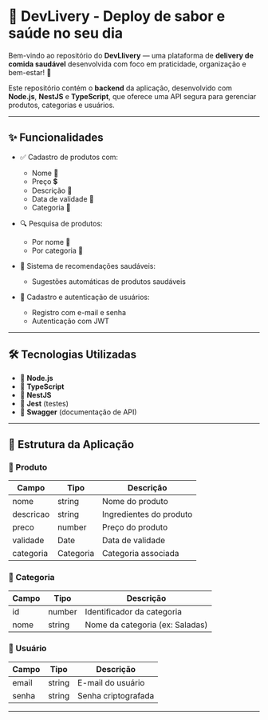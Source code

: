 # 🥗 DevLivery - Deploy de sabor e saúde no seu dia

Bem-vindo ao repositório do **DevLlivery** — uma plataforma de **delivery de comida saudável** desenvolvida com foco em praticidade, organização e bem-estar! 💚

Este repositório contém o **backend** da aplicação, desenvolvido com **Node.js**, **NestJS** e **TypeScript**, que oferece uma API segura para gerenciar produtos, categorias e usuários.

---

## ✨ Funcionalidades

- ✅ Cadastro de produtos com:
  - Nome 📝
  - Preço 💲
  - Descrição 📃
  - Data de validade 📅
  - Categoria 🍱

- 🔍 Pesquisa de produtos:
  - Por nome 🧠
  - Por categoria 📂

- 🧠 Sistema de recomendações saudáveis:
  - Sugestões automáticas de produtos saudáveis

- 👤 Cadastro e autenticação de usuários:
  - Registro com e-mail e senha
  - Autenticação com JWT

---

## 🛠️ Tecnologias Utilizadas

- 🔧 **Node.js**
- 🧠 **TypeScript**
- 🚀 **NestJS**
- 🧪 **Jest** (testes)
- 📖 **Swagger** (documentação de API)

---

## 🧱 Estrutura da Aplicação

### 🥙 Produto

| Campo         | Tipo     | Descrição                        |
|---------------|----------|----------------------------------|
| nome          | string   | Nome do produto                  |
| descricao     | string   | Ingredientes do produto          |
| preco         | number   | Preço do produto                 |
| validade      | Date     | Data de validade                 |
| categoria     | Categoria| Categoria associada              |

### 🍱 Categoria

| Campo         | Tipo     | Descrição                        |
|---------------|----------|----------------------------------|
| id            | number   | Identificador da categoria       |
| nome          | string   | Nome da categoria (ex: Saladas) |

### 👤 Usuário

| Campo         | Tipo     | Descrição                        |
|---------------|----------|----------------------------------|
| email         | string   | E-mail do usuário                |
| senha         | string   | Senha criptografada              |

---

